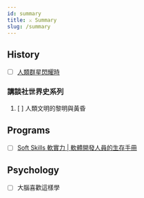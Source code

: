 ```yaml
---
id: summary
title: ⚔️ Summary
slug: /summary
---
```


## History

- [ ] [人類群星閃耀時](./History/star-moments-humanity.md)

### 講談社世界史系列

1. [ ] 人類文明的黎明與黃昏

## Programs

- [ ] [Soft Skills 軟實力 | 軟體開發人員的生存手冊](./Programs/soft-skills.md)

## Psychology

- [ ] 大腦喜歡這樣學
